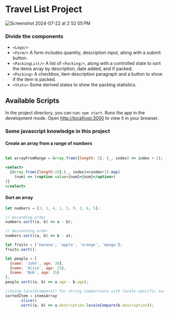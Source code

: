 # Travel List Project
![Screenshot 2024-07-22 at 2 52 05 PM](https://github.com/user-attachments/assets/39eaf499-cb6d-4c8d-9cf0-6463ee0f7395)

### Divide the components
- `<Logo/>`
- `<Form/>` A form includes quantity, description input, along with a submit button.
- `<PackingList/>` A list of `<Packing/>`, along with a controlled state to sort the items array by description, date added, and if packed.
- `<Packing>` A checkbox, item description paragraph and a button to show if the item is packed.
- `<Stats>` Some derived states to show the packing statistics.  

## Available Scripts

In the project directory, you can run: `npm start`. Runs the app in the development mode. Open [http://localhost:3000](http://localhost:3000) to view it in your browser.

### Some javascript knowledge in this project
#### Create an array from a range of numbers
```javascript

let arrayFromRange = Array.from({length: 5}, (_, index) => index + 1);
```
```jsx
<select>
  {Array.from({length:20},(_, index)=>index+1).map(
    (num) => (<option value={num}>{num}</option>)
)}
</select>
```
#### Sort an array
```javascript
let numbers = [3, 1, 4, 1, 5, 9, 2, 6, 5];

// Ascending order
numbers.sort((a, b) => a - b);

// Descending order
numbers.sort((a, b) => b - a);

let fruits = ['banana', 'apple', 'orange', 'mango'];
fruits.sort();

let people = [
  {name: 'John', age: 30},
  {name: 'Alice', age: 25},
  {name: 'Bob', age: 35}
];
people.sort((a, b) => a.age - b.age);

//Using localeCompare() for string comparisons with locale-specific sorting
sortedItem = itemsArray
      .slice()
      .sort((a, b) => a.description.localeCompare(b.description));

```
